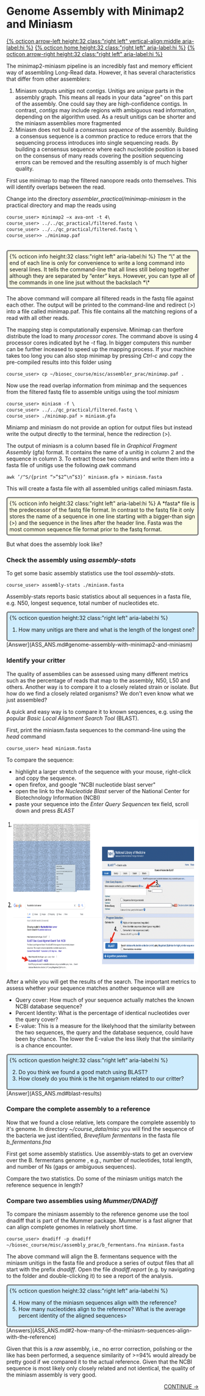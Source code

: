 # Genome Assembly with Minimap2 and Miniasm 

[{% octicon arrow-left height:32 class:"right left" vertical-align:middle aria-label:hi %}](ASS.md) [{% octicon home height:32 class:"right left" aria-label:hi %}](index.md) [{% octicon arrow-right height:32 class:"right left" aria-label:hi %}](ASS_F.md)

The minimap2-miniasm pipeline is an incredibly fast and memory efficient way of assembling Long-Read data. However, it has several characteristics that differ from other assemblers:

 1. Miniasm outputs *unitigs* not *contigs*. Unitigs are *unique* parts in the assembly graph. This means all reads in your data "agree" on this part of the assembly. One could say they are high-confidence contigs. In contrast, *contigs* may include regions with ambiguous read information, depending on the algorithm used. As a result unitigs can be shorter and the miniasm assemblies more fragmented
 2. Miniasm does not build a *consensus sequence* of the assembly. Building a consensus sequence is a common practice to reduce errors that the sequencing process introduces into single sequencing reads. By building a censensus sequence where each nucleotide position is based on the consensus of many reads covering the position sequencing errors can be removed and the resulting assembly is of much higher quality. 
 
First use minimap to map the filtered nanopore reads onto themselves. This will identify overlaps between the read. 

Change into the directory *assembler_practical/minimap-miniasm* in the practical directory and map the reads using


    course_user> minimap2 –x ava-ont -t 4\
    course_user> ../../qc_practical/filtered.fastq \ 
    course_user> ../../qc_practical/filtered.fastq \
    course_user>> ./minimap.paf

<br>
<div style="background-color:#fcfce5;border-radius:5px;border-style:solid;border-color:gray;padding:5px">
  {% octicon info height:32 class:"right left" aria-label:hi %} 
  The “\” at the end of each line is only for convenience to write a long command into several lines. It tells the command-line that all lines still belong together although they are separated by “enter” keys. However, you can type all of the commands in one line jsut without the backslach *\*
</div>
<br>
The above command will compare all filtered reads in the fastq file against each other. The output will be printed to the command-line and redirect (>) into a file called minimap.paf. This file contains all the matching regions of a read with all other reads. 

The mapping step is computationally expensive. Minimap can therfore distribute the load to many *processor cores*. The command above is using 4 processor cores indicated byt he *-t* flag. In bigger computers this number can be further inceased to speed up the mapping process. If your machine takes too long you can also stop minimap by pressing *Ctrl-c* and copy the pre-compiled results into this folder using 

    course_user> cp ~/biosec_course/misc/assembler_prac/minimap.paf .

Now use the read overlap information from minimap and the sequences from the filtered fastq file to assemble unitigs using the tool *miniasm*

    course_user> miniasm -f \
    course_user> ../../qc_practical/filtered.fastq \
    course_user> ./minimap.paf > miniasm.gfa

Miniamp and miniasm do not provide an option for output files but instead write the output directly to the terminal, hence the redirection (>).

The output of miniasm is a column based file in *Graphical Fragment Assembly* (gfa) format. It contains the name of a unitig in column 2 and the sequence in column 3. To extract those two columns and write them into a fasta file of unitigs use the following *awk* command

```
awk ’/^S/{print “>”$2”\n”$3}’ miniasm.gfa > miniasm.fasta
```

This will create a fasta file with all assembled unitigs called miniasm.fasta. 

<div style="background-color:#fcfce5;border-radius:5px;border-style:solid;border-color:gray;padding:5px">
  {% octicon info height:32 class:"right left" aria-label:hi %}
  A *fasta* file is the predecessor of the fastq file format. In contrast to the fastq file it only stores the name of a sequence in one line starting with a bigger-than sign (>) and the sequence in the lines after the header line. Fasta was the most common sequence file format prior to the fastq format. 
</div>

But what does the assembly look like? 

### Check the assembly using *assembly-stats* 

To get some basic assembly statistics use the tool *assembly-stats*.

    course_user> assembly-stats ./miniasm.fasta


Assembly-stats reports basic statistics about all sequences in a fasta file, e.g. N50, longest sequence, total number of nucleotides etc. 

<div style="background-color:#cfedfe;border-radius:5px;border-style:solid;border-color:gray;padding:5px">
  {% octicon question height:32 class:"right left" aria-label:hi %} 
  <ol>
   <li>How many unitigs are there and what is the length of the longest one?</li>
 </ol>
</div>
[Answer](ASS_ANS.md#genome-assembly-with-minimap2-and-miniasm)

### Identify your critter

The quality of assemblies can be assessed using many different metrics such as the percentage of reads that map to the assembly, N50, L50 and others. Another way is to compare it to a closely related strain or isolate. But how do we find a closely related organisms? We don't even know what we just assembled? 

A quick and easy way is to compare it to known sequences, e.g. using the popular *Basic Local Alignment Search Tool* (BLAST).

First, print the miniasm.fasta sequences to the command-line using the *head* command

    course_user> head miniasm.fasta

To compare the sequence:

 * highlight a larger stretch of the sequence with your mouse, right-click and copy the sequence.
 * open firefox, and google "NCBI nucleotide blast server" 
 * open the link to the *Nucleotide Blast* server of the National Center for Biotechnology Information (NCBI)
 * paste your sequence into the *Enter Query Sequence*n tex field, scroll down and press *BLAST*

<img src="figures/ass_1.png" height="400px">


After a while you will get the results of the search. The important metrics to assess whether your sequence matches another sequence will are

 * Query cover: How much of your sequence actually matches the known NCBI database sequence?
 * Percent Identity: What is the percentage of identical nucleotides over the query cover?
 * E-value: This is a measure for the likelyhood that the similarity between the two sequences, the query and the database sequence, could have been by chance. The lower the E-value the less likely that the similarity is a chance encounter.

<div style="background-color:#cfedfe;border-radius:5px;border-style:solid;border-color:gray;padding:5px">
  {% octicon question height:32 class:"right left" aria-label:hi %}
  <ol start="2">
   <li>Do you think we found a good match using BLAST?</li>
   <li>How closely do you think is the hit organism related to our critter?</li>
 </ol>
</div>
[Answer](ASS_ANS.md#blast-results)


### Compare the complete assembly to a reference

Now that we found a close relative, lets compare the complete assembly to it's genome. In directory *~/course_data/misc* you will find the sequence of the bacteria we just identified, *Brevefilum fermentans* in the fasta file *b_fermentans.fna* 

First get some assembly statistics. Use assembly-stats to get an overview over the B. fermentans genome , e.g., number of nucleotides, total length, and number of Ns (gaps or ambiguous sequences). 

Compare the two statistics. Do some of the miniasm unitigs match the reference sequence in length?

### Compare two assemblies using *Mummer/DNADiff* 

To compare the miniasm assembly to the reference genome use the tool dnadiff that is part of the Mummer package. Mummer is a fast aligner that can align complete genomes in relatively short time.

    course_user> dnadiff -p dnadiff ~/biosec_course/misc/assembly_prac/b_fermentans.fna miniasm.fasta

The above command will align the B. fermentans sequence with the miniasm unitigs in the fasta file and produce a series of output files that all start with the prefix *dnadiff*. Open the file *dnadiff.report* (e.g. by navigating to the folder and double-clicking it) to see a report of the analysis. 

<div style="background-color:#cfedfe;border-radius:5px;border-style:solid;border-color:gray;padding:5px">
  {% octicon question height:32 class:"right left" aria-label:hi %} 
  <ol start="4"> 
   <li>How many of the miniasm sequences align with the reference?</li>
   <li>How many nucleotides align to the reference? What is the average percent identity of the aligned sequences></li>
 </ol>
</div>
[Answers](ASS_ANS.md#2-how-many-of-the-miniasm-sequences-align-with-the-reference)


Given that this is a *raw* assembly, i.e., no error correction, polishing or the like has been performed, a sequence similarity of >=94% would already be pretty good if we compared it to the actual reference. Given that the NCBI sequence is most likely only closely related and not identical, the quality of the miniasm assembly is very good.


<p align="right"><a href="https://bluemountainsanalytics.github.io/bma_ont_biosec_2022/ASS_F.html">CONTINUE -></a>
</p>






